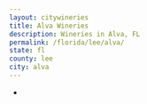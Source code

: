 ```yaml
---
layout: citywineries
title: Alva Wineries
description: Wineries in Alva, FL
permalink: /florida/lee/alva/
state: fl
county: lee
city: alva
---
```

-
